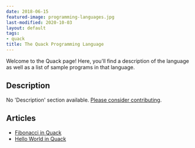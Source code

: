 ```yaml
---
date: 2018-06-15
featured-image: programming-languages.jpg
last-modified: 2020-10-03
layout: default
tags:
- quack
title: The Quack Programming Language
---
```


Welcome to the Quack page! Here, you'll find a description of the language as well as a list of sample programs in that language.

## Description

No 'Description' section available. [Please consider contributing](https://github.com/TheRenegadeCoder/sample-programs-website).

## Articles

- [Fibonacci in Quack](https://sampleprograms.io/projects/fibonacci/quack)
- [Hello World in Quack](https://sampleprograms.io/projects/hello-world/quack)